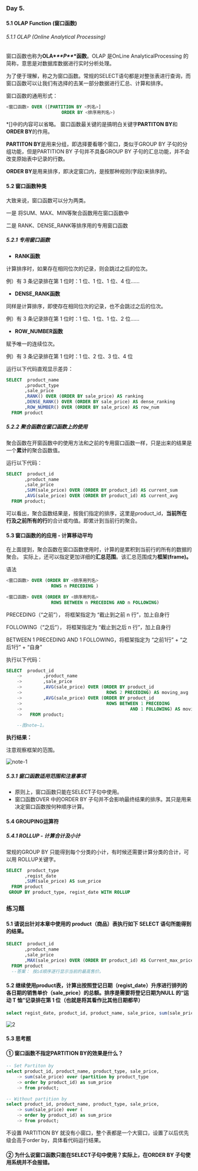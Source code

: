 ### Day 5.

#### 5.1 OLAP Function (窗口函数)

###### 5.1.1 OLAP (Online Analytical Processing)

窗口函数也称为**OLA\**\*\*P\*\**\*函数**。OLAP 是OnLine AnalyticalProcessing 的简称，意思是对数据库数据进行实时分析处理。

为了便于理解，称之为窗口函数。常规的SELECT语句都是对整张表进行查询，而窗口函数可以让我们有选择的去某一部分数据进行汇总、计算和排序。

窗口函数的通用形式：

```sql
<窗口函数> OVER ([PARTITION BY <列名>]
                     ORDER BY <排序用列名>)  
```

*[]中的内容可以省略。
窗口函数最关键的是搞明白关键字**PARTITON BY**和**ORDER BY**的作用。

**PARTITON BY**是用来分组，即选择要看哪个窗口，类似于GROUP BY 子句的分组功能，但是PARTITION BY 子句并不具备GROUP BY 子句的汇总功能，并不会改变原始表中记录的行数。

**ORDER BY**是用来排序，即决定窗口内，是按那种规则(字段)来排序的。

#### 5.2 窗口函数种类

大致来说，窗口函数可以分为两类。

一是 将SUM、MAX、MIN等聚合函数用在窗口函数中

二是 RANK、DENSE_RANK等排序用的专用窗口函数

##### 5.2.1 专用窗口函数

- **RANK函数**

计算排序时，如果存在相同位次的记录，则会跳过之后的位次。

例）有 3 条记录排在第 1 位时：1 位、1 位、1 位、4 位……

- **DENSE_RANK函数**

同样是计算排序，即使存在相同位次的记录，也不会跳过之后的位次。

例）有 3 条记录排在第 1 位时：1 位、1 位、1 位、2 位……

- **ROW_NUMBER函数**

赋予唯一的连续位次。

例）有 3 条记录排在第 1 位时：1 位、2 位、3 位、4 位

运行以下代码直观显示差异：

```sql
SELECT  product_name
       ,product_type
       ,sale_price
       ,RANK() OVER (ORDER BY sale_price) AS ranking
       ,DENSE_RANK() OVER (ORDER BY sale_price) AS dense_ranking
       ,ROW_NUMBER() OVER (ORDER BY sale_price) AS row_num
  FROM product  
```

##### 5.2.2 聚合函数在窗口函数上的使用

聚合函数在开窗函数中的使用方法和之前的专用窗口函数一样，只是出来的结果是一个**累计**的聚合函数值。

运行以下代码：

```sql
SELECT  product_id
       ,product_name
       ,sale_price
       ,SUM(sale_price) OVER (ORDER BY product_id) AS current_sum
       ,AVG(sale_price) OVER (ORDER BY product_id) AS current_avg  
  FROM product;  
```

可以看出，聚合函数结果是，按我们指定的排序，这里是product_id，**当前所在行及之前所有的行**的合计或均值。即累计到当前行的聚合。

#### 5.3 窗口函数的的应用 - 计算移动平均

在上面提到，聚合函数在窗口函数使用时，计算的是累积到当前行的所有的数据的聚合。 实际上，还可以指定更加详细的**汇总范围**。该汇总范围成为**框架(frame)。**

 语法

```sql
<窗口函数> OVER (ORDER BY <排序用列名>
                 ROWS n PRECEDING )  
                 
<窗口函数> OVER (ORDER BY <排序用列名>
                 ROWS BETWEEN n PRECEDING AND n FOLLOWING)
```

PRECEDING（“之前”）， 将框架指定为 “截止到之前 n 行”，加上自身行

FOLLOWING（“之后”）， 将框架指定为 “截止到之后 n 行”，加上自身行

BETWEEN 1 PRECEDING AND 1 FOLLOWING，将框架指定为 “之前1行” + “之后1行” + “自身”

执行以下代码：

```sql
SELECT  product_id
    ->        ,product_name
    ->        ,sale_price
    ->        ,AVG(sale_price) OVER (ORDER BY product_id
    ->                                ROWS 2 PRECEDING) AS moving_avg
    ->        ,AVG(sale_price) OVER (ORDER BY product_id
    ->                                ROWS BETWEEN 1 PRECEDING 
    ->                                         AND 1 FOLLOWING) AS moving_avg  
    ->   FROM product;
    
    --图note—1。
```

**执行结果：**

注意观察框架的范围。

![note-1](https://user-images.githubusercontent.com/62495140/103126197-8133ef00-46c8-11eb-9a80-198a1d25fdd9.png)

##### 5.3.1 窗口函数适用范围和注意事项

- 原则上，窗口函数只能在SELECT子句中使用。
- 窗口函数OVER 中的ORDER BY 子句并不会影响最终结果的排序。其只是用来决定窗口函数按何种顺序计算。

#### 5.4 GROUPING运算符

##### 5.4.1 ROLLUP - 计算合计及小计

常规的GROUP BY 只能得到每个分类的小计，有时候还需要计算分类的合计，可以用 ROLLUP关键字。

```sql
SELECT  product_type
       ,regist_date
       ,SUM(sale_price) AS sum_price
  FROM product
 GROUP BY product_type, regist_date WITH ROLLUP  
```

### 练习题

#### 5.1 请说出针对本章中使用的 product（商品）表执行如下 SELECT 语句所能得到的结果。

```sql
SELECT  product_id
       ,product_name
       ,sale_price
       ,MAX(sale_price) OVER (ORDER BY product_id) AS Current_max_price
  FROM product
  --答案： 按id顺序逐行显示当前的最高售价。
```

#### 5.2 继续使用product表，计算出按照登记日期（regist_date）升序进行排列的各日期的销售单价（sale_price）的总额。排序是需要将登记日期为NULL 的“运动 T 恤”记录排在第 1 位（也就是将其看作比其他日期都早）

```sql
select regist_date, product_id, product_name, sale_price, sum(sale_price) over (order by regist_date) as sumprice from product;

```

![2](https://user-images.githubusercontent.com/62495140/103126201-85600c80-46c8-11eb-8a1d-ec0ea8c7af09.png)

#### 5.3 思考题

#### ① 窗口函数不指定PARTITION BY的效果是什么？

```sql
-- Set Partiton by
select product_id, product_name, product_type, sale_price, 
    -> sum(sale_price) over (partition by product_type 
    -> order by product_id) as sum_price
    -> from product;
    
-- Without partition by
select product_id, product_name, product_type, sale_price, 
    -> sum(sale_price) over (
    -> order by product_id) as sum_price
    -> from product;
```

不设置 PARTITION BY 就没有小窗口，整个表都是一个大窗口，设置了以后优先级会高于order by，具体看代码运行结果。

#### ② 为什么说窗口函数只能在SELECT子句中使用？实际上，在ORDER BY 子句使用系统并不会报错。

